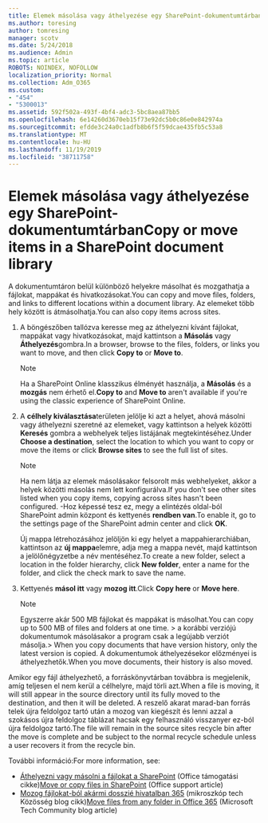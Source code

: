 ```yaml
---
title: Elemek másolása vagy áthelyezése egy SharePoint-dokumentumtárban
ms.author: toresing
author: tomresing
manager: scotv
ms.date: 5/24/2018
ms.audience: Admin
ms.topic: article
ROBOTS: NOINDEX, NOFOLLOW
localization_priority: Normal
ms.collection: Adm_O365
ms.custom:
- "454"
- "5300013"
ms.assetid: 592f502a-493f-4bf4-adc3-5bc8aea87bb5
ms.openlocfilehash: 6e14260d3670eb15f73e92dc5b0c86e0e842974a
ms.sourcegitcommit: efdde3c24a0c1adfb8b6f5f59dcae435fb5c53a8
ms.translationtype: MT
ms.contentlocale: hu-HU
ms.lasthandoff: 11/19/2019
ms.locfileid: "38711758"
---
```

# <a name="copy-or-move-items-in-a-sharepoint-document-library"></a><span data-ttu-id="c06e7-102">Elemek másolása vagy áthelyezése egy SharePoint-dokumentumtárban</span><span class="sxs-lookup"><span data-stu-id="c06e7-102">Copy or move items in a SharePoint document library</span></span>

<span data-ttu-id="c06e7-103">A dokumentumtáron belül különböző helyekre másolhat és mozgathatja a fájlokat, mappákat és hivatkozásokat.</span><span class="sxs-lookup"><span data-stu-id="c06e7-103">You can copy and move files, folders, and links to different locations within a document library.</span></span> <span data-ttu-id="c06e7-104">Az elemeket több hely között is átmásolhatja.</span><span class="sxs-lookup"><span data-stu-id="c06e7-104">You can also copy items across sites.</span></span> 
  
1. <span data-ttu-id="c06e7-105">A böngészőben tallózva keresse meg az áthelyezni kívánt fájlokat, mappákat vagy hivatkozásokat, majd kattintson a **Másolás** vagy **Áthelyezés**gombra.</span><span class="sxs-lookup"><span data-stu-id="c06e7-105">In a browser, browse to the files, folders, or links you want to move, and then click **Copy to** or **Move to**.</span></span>

    > [!NOTE]
    > <span data-ttu-id="c06e7-106">Ha a SharePoint Online klasszikus élményét használja, a **Másolás** és a **mozgás** nem érhető el.</span><span class="sxs-lookup"><span data-stu-id="c06e7-106">**Copy to** and **Move to** aren't available if you're using the classic experience of SharePoint Online.</span></span>
  
2. <span data-ttu-id="c06e7-107">A **célhely kiválasztása**területen jelölje ki azt a helyet, ahová másolni vagy áthelyezni szeretné az elemeket, vagy kattintson a helyek közötti **Keresés** gombra a webhelyek teljes listájának megtekintéséhez.</span><span class="sxs-lookup"><span data-stu-id="c06e7-107">Under **Choose a destination**, select the location to which you want to copy or move the items or click **Browse sites** to see the full list of sites.</span></span>

    > [!NOTE]
    > <span data-ttu-id="c06e7-108">Ha nem látja az elemek másolásakor felsorolt más webhelyeket, akkor a helyek közötti másolás nem lett konfigurálva.</span><span class="sxs-lookup"><span data-stu-id="c06e7-108">If you don't see other sites listed when you copy items, copying across sites hasn't been configured.</span></span> <span data-ttu-id="c06e7-109">-Hoz képessé tesz ez, megy a elintézés oldal-ból SharePoint admin központ és kettyenés **rendben van**.</span><span class="sxs-lookup"><span data-stu-id="c06e7-109">To enable it, go to the settings page of the SharePoint admin center and click **OK**.</span></span>
  
    <span data-ttu-id="c06e7-110">Új mappa létrehozásához jelöljön ki egy helyet a mappahierarchiában, kattintson az **új mappa**elemre, adja meg a mappa nevét, majd kattintson a jelölőnégyzetbe a név mentéséhez.</span><span class="sxs-lookup"><span data-stu-id="c06e7-110">To create a new folder, select a location in the folder hierarchy, click **New folder**, enter a name for the folder, and click the check mark to save the name.</span></span>

3. <span data-ttu-id="c06e7-111">Kettyenés **másol itt** vagy **mozog itt**.</span><span class="sxs-lookup"><span data-stu-id="c06e7-111">Click **Copy here** or **Move here**.</span></span>

    > [!NOTE]
    > <span data-ttu-id="c06e7-112">Egyszerre akár 500 MB fájlokat és mappákat is másolhat.</span><span class="sxs-lookup"><span data-stu-id="c06e7-112">You can copy up to 500 MB of files and folders at one time.</span></span> <span data-ttu-id="c06e7-113">> a korábbi verziójú dokumentumok másolásakor a program csak a legújabb verziót másolja.</span><span class="sxs-lookup"><span data-stu-id="c06e7-113">>  When you copy documents that have version history, only the latest version is copied.</span></span> <span data-ttu-id="c06e7-114">A dokumentumok áthelyezésekor előzményei is áthelyezhetők.</span><span class="sxs-lookup"><span data-stu-id="c06e7-114">When you move documents, their history is also moved.</span></span>
  
 <span data-ttu-id="c06e7-115">Amikor egy fájl áthelyezhető, a forráskönyvtárban továbbra is megjelenik, amíg teljesen el nem kerül a célhelyre, majd törli azt.</span><span class="sxs-lookup"><span data-stu-id="c06e7-115">When a file is moving, it will still appear in the source directory until its fully moved to the destination, and then it will be deleted.</span></span> <span data-ttu-id="c06e7-116">A reszelő akarat marad-ban forrás telek újra feldolgoz tartó után a mozog van kiegészít és lenni azzal a szokásos újra feldolgoz táblázat hacsak egy felhasználó visszanyer ez-ból újra feldolgoz tartó.</span><span class="sxs-lookup"><span data-stu-id="c06e7-116">The file will remain in the source sites recycle bin after the move is complete and be subject to the normal recycle schedule unless a user recovers it from the recycle bin.</span></span>

<span data-ttu-id="c06e7-117">További információ:</span><span class="sxs-lookup"><span data-stu-id="c06e7-117">For more information, see:</span></span>

 - <span data-ttu-id="c06e7-118">[Áthelyezni vagy másolni a fájlokat a SharePoint](https://support.office.com/article/move-or-copy-files-in-sharepoint-00e2f483-4df3-46be-a861-1f5f0c1a87bc) (Office támogatási cikke)</span><span class="sxs-lookup"><span data-stu-id="c06e7-118">[Move or copy files in SharePoint](https://support.office.com/article/move-or-copy-files-in-sharepoint-00e2f483-4df3-46be-a861-1f5f0c1a87bc) (Office support article)</span></span>
 - <span data-ttu-id="c06e7-119">[Mozog fájlokat-ból akármi dosszié hivatalban 365](https://techcommunity.microsoft.com/t5/Microsoft-SharePoint-Blog/Now-move-files-anywhere-in-Office-365-SharePoint-and-OneDrive/ba-p/146973) (mikroszkóp tech Közösség blog cikk)</span><span class="sxs-lookup"><span data-stu-id="c06e7-119">[Move files from any folder in Office 365](https://techcommunity.microsoft.com/t5/Microsoft-SharePoint-Blog/Now-move-files-anywhere-in-Office-365-SharePoint-and-OneDrive/ba-p/146973) (Microsoft Tech Community blog article)</span></span>  